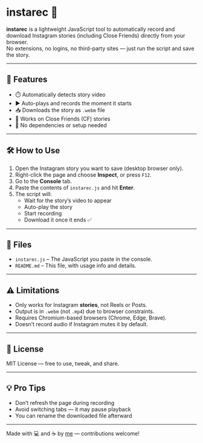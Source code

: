 # instarec 📸

**instarec** is a lightweight JavaScript tool to automatically record and download Instagram stories (including Close Friends) directly from your browser.  
No extensions, no logins, no third-party sites — just run the script and save the story.

---

## 🚀 Features

- ⏱️ Automatically detects story video
- ▶️ Auto-plays and records the moment it starts
- 📥 Downloads the story as `.webm` file
- 🔐 Works on Close Friends (CF) stories
- 🧠 No dependencies or setup needed

---

## 🛠️ How to Use

1. Open the Instagram story you want to save (desktop browser only).
2. Right-click the page and choose **Inspect**, or press `F12`.
3. Go to the **Console** tab.
4. Paste the contents of `instarec.js` and hit **Enter**.
5. The script will:
   - Wait for the story’s video to appear
   - Auto-play the story
   - Start recording
   - Download it once it ends ✅

---

## 📁 Files

- `instarec.js` – The JavaScript you paste in the console.
- `README.md` – This file, with usage info and details.

---

## ⚠️ Limitations

- Only works for Instagram **stories**, not Reels or Posts.
- Output is in `.webm` (not `.mp4`) due to browser constraints.
- Requires Chromium-based browsers (Chrome, Edge, Brave).
- Doesn’t record audio if Instagram mutes it by default.

---

## 📜 License

MIT License — free to use, tweak, and share.

---

## 💡 Pro Tips

- Don’t refresh the page during recording
- Avoid switching tabs — it may pause playback
- You can rename the downloaded file afterward

---

Made with 💻 and ☕ by [me](https://github.com/theawesomeyopro1/) — contributions welcome!
